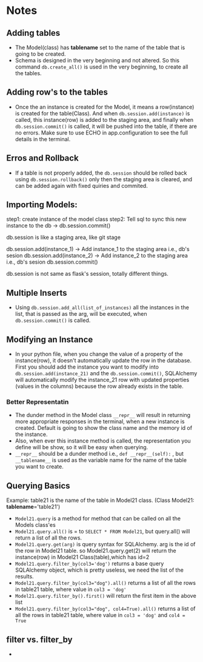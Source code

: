 # Notes


## Adding tables
- The Model(class) has __tablename__ set to the name of the table that is going to be created. 
- Schema is designed in the very beginning and not altered. So this command ```db.create_all()``` is used in the very beginning, to create all the tables.
  
## Adding row's to the tables
- Once the an instance is created for the Model, it means a row(instance) is created for the table(Class). And when ```db.session.add(instance)``` is called, this instance(row) is added to the staging area, and finally when ```db.session.commit()``` is called, it will be pushed into the table, if there are no errors. Make sure to use ECHO in app.configuration to see the full details in the terminal.

## Erros and Rollback
- If a table is not properly added, the ```db.session``` should be rolled back using ```db.session.rollback()``` only then the staging area is cleared, and can be added again with fixed quiries and commited.

## Importing Models:

step1: create instance of the model class
step2: Tell sql to sync this new instance to the db -> db.session.commit()

db.session is like a staging area, like git stage

db.session.add(instance_1) -> Add instance_1 to the staging area i.e., db's sesion
db.session.add(instance_2) -> Add instance_2 to the staging area i.e., db's sesion
db.session.commit()

db.session is not same as flask's session, totally different things.


## Multiple Inserts

- Using ```db.session.add_all(list_of_instances)``` all the instances in the list, that is passed as the arg, will be executed, when ```db.session.commit()``` is called.

## Modifying an Instance

- In your python file, when you change the value of a property of the instance(row), it doesn't automatically update the row in the database. First you should add the instance you want to modify into ```db.session.add(instance_21)``` and the ```db.session.commit()```, SQLAlchemy will automatically modify the instance_21 row with updated properties (values in the columns) because the row already exists in the table.
  
### Better Representatin

- The dunder method in the Model class ```__repr__``` will result in returning more appropriate responses in the terminal, when a new instance is created. Default is going to show the class name and the memory id of the instance.
- Also, when ever this instance method is called, the representation you define will be show, so it will be easy when querying.
- ```__repr__``` should be a dunder method i.e., ```def __repr__(self):``` , but ```__tablename__``` is used as the variable name for the name of the table you want to create.

## Querying Basics

Example: table21 is the name of the table in Model21 class. (Class Model21: __tablename__='table21')
- ```Model21.query``` is a method for method that can be called on all the Models class'es 
- ```Model21.query.all()``` is = to ```SELECT * FROM Model21```, but query.all() will return a list of all the rows.
- ```Model21.query.get(arg)``` is query syntax for SQLAlchemy. arg is the id of the row in Model21 table. so Model21.query.get(2) will return the instance(row) in Model21 Class(table),which  has id=2
- ```Model21.query.filter_by(col3='dog')``` returns a base query SQLAlchemy object, which is pretty useless, we need the list of the results.
- ```Model21.query.filter_by(col3="dog").all()``` returns a list of all the rows in table21 table, where value in ```col3 = 'dog'```
- ```Model21.query.filter_by().first()``` will return the first item in the above list
- ```Model21.query.filter_by(col3="dog", col4=True).all()``` returns a list of all the rows in table21 table, where value in ```col3 = 'dog'``` and ```col4 = True```

## filter vs. filter_by

-  
